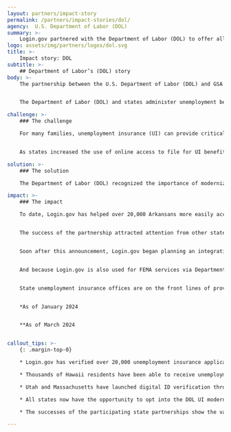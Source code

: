 ```yaml
---
layout: partners/impact-story
permalink: /partners/impact-stories/dol/
agency:  U.S. Department of Labor (DOL)
summary: >-
    Login.gov partnered with the Department of Labor (DOL) to offer all U.S. states the opportunity to use Login.gov to help improve access, decrease fraud, and increase security in the delivery of unemployment insurance benefits.
logo: assets/img/partners/logos/dol.svg
title: >-
    Impact story: DOL
subtitle: >-
    ## Department of Labor’s (DOL) story
body: >-
    The partnership between the U.S. Department of Labor (DOL) and GSA’s Login.gov equips state-level programs with the confidence that they are appropriately administering unemployment benefits.


    The Department of Labor (DOL) and states administer unemployment benefits through a federal-state partnership for citizens of those respective states. In order to maintain the integrity of these programs, states must provide an accessible path to claiming benefits and must ensure that beneficiaries can verify their identity. Login.gov partnered with the Department of Labor beginning in 2022, and now supports a growing number of their applications in addition to unemployment insurance.

challenge: >-
    ### The challenge

    For many families, unemployment insurance (UI) can provide critical financial support, helping to pay for groceries or utilities. The COVID-19 pandemic brought this into sharp focus, especially the need for unemployment benefit recipients to receive their benefits in a timely, accessible way. At that time, many state-level UI offices were closed, presenting an additional barrier to claimants.


    As states increased the use of online access to file for UI benefits, the delivery of benefits exposed the vulnerability of online filing systems to identify fraud. States needed tools to secure access to benefits while providing sufficient security to verify identity.

solution: >-
    ### The solution

    The Department of Labor (DOL) recognized the importance of modernizing state unemployment insurance programs, and the critical role that identity verification played in doing it well. They worked with U.S. Digital Services (USDS) to develop a plan, bringing Login.gov into the fold because of its intuitive user experience and its data privacy principles. The DOL team had an ambitious plan, and Login.gov worked closely with them to quickly launch a pilot program in Arkansas in March 2022.

impact: >-
    ### The impact

    To date, Login.gov has helped over 20,000 Arkansans more easily access their unemployment benefits.* The pilot was a success, with DOL accelerating the decision to make Login.gov an ongoing offering for Arkansas UI applicants.


    The success of the partnership attracted attention from other states who were also working to modernize their unemployment insurance processes, and in June of 2023, DOL announced plans to offer Login.gov as a digital identity option to these interested states. 


    Soon after this announcement, Login.gov began planning an integration with the Department of Labor and the State of Hawaii. When the tragic wildfires hit Maui, we accelerated our rollout in order to help folks who would be turning to that service to help them recover. Thousands of Hawaii residents were able to quickly get what they needed in the midst of a crisis, while also having the peace of mind knowing that Login.gov’s security and anti-fraud controls were protecting them.


    And because Login.gov is also used for FEMA services via Department of Homeland Security, and disaster assistance loans via Small Business Association, residents of Hawaii could use a single Login.gov account to simplify their interactions with Government services when it mattered most.


    State unemployment insurance offices are on the front lines of providing critical services, and the success of this partnership with the Department of Labor highlights the importance of digital identity solutions in supporting this important work. Utah and Massachusetts have joined Arkansas and Hawaii in offering UI identity verification through Login.gov. To date, more than 112,000 digital claimants have been served.**  GSA looks forward to continued work with the Department of Labor to support more states and their residents.


    *As of January 2024


    **As of March 2024


callout_tips: >-
    {: .margin-top-0}

    * Login.gov has verified over 20,000 unemployment insurance applicants from Arkansas since March 2022

    * Thousands of Hawaii residents have been able to receive unemployment benefits to help them recover from the tragic wildfires in summer 2023

    * Utah and Massachusetts have launched digital ID verification through the DOL-Login.gov partnership

    * All states now have the opportunity to opt into the DOL UI modernization program that leverages Login.gov

    * The successes of the participating state partnerships show the value of Login.gov as a critical piece of national infrastructure

---
```

